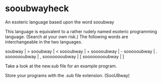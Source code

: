 # sooubwayheck
An esoteric language based upon the word sooubway

This language is equivalent to a rather rudely named esoteric programming language. (Search at your own risk.)
The following words are interchangeable in the two languages.

soubway          |   >
sooubway         |   <
soooubway        |   +
sooooubway       |   -
soooooubway      |   .
sooooooubway     |   ,
soooooooubway    |   [
sooooooooubway   |   ]

Take a look at the new.sub file for an example program.

Store your programs with the .sub file extension. (SooUBway)
